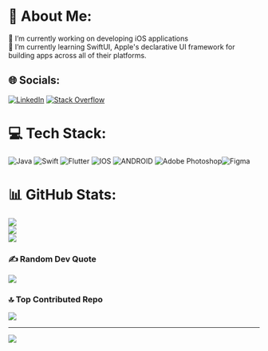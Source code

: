 # 💫 About Me:
🔭 I’m currently working on developing iOS applications<br>🌱 I’m currently learning SwiftUI, Apple's declarative UI framework for building apps across all of their platforms.<br>


## 🌐 Socials:
[![LinkedIn](https://img.shields.io/badge/LinkedIn-%230077B5.svg?logo=linkedin&logoColor=white)](https://linkedin.com/in/muhammed-ali-soylu) [![Stack Overflow](https://img.shields.io/badge/-Stackoverflow-FE7A16?logo=stack-overflow&logoColor=white)](https://stackoverflow.com/users/muhammed-ali-soylu) 

# 💻 Tech Stack:
![Java](https://img.shields.io/badge/java-%23ED8B00.svg?style=for-the-badge&logo=java&logoColor=white) ![Swift](https://img.shields.io/badge/swift-F54A2A?style=for-the-badge&logo=swift&logoColor=white) ![Flutter](https://img.shields.io/badge/Flutter-%2302569B.svg?style=for-the-badge&logo=Flutter&logoColor=white) ![IOS](https://img.shields.io/badge/IOS-%2320232a.svg?style=for-the-badge&logo=apple&logoColor=white) ![ANDROID](https://img.shields.io/badge/android-%2320232a.svg?style=for-the-badge&logo=android&logoColor=%a4c639)        ![Adobe Photoshop](https://img.shields.io/badge/adobephotoshop-%2331A8FF.svg?style=for-the-badge&logo=adobephotoshop&logoColor=white)![Figma](https://img.shields.io/badge/figma-%23F24E1E.svg?style=for-the-badge&logo=figma&logoColor=white)
# 📊 GitHub Stats:
![](https://github-readme-stats.vercel.app/api?username=aalisoylu&theme=dark&hide_border=false&include_all_commits=true&count_private=false)<br/>
![](https://github-readme-streak-stats.herokuapp.com/?user=aalisoylu&theme=dark&hide_border=false)<br/>
![](https://github-readme-stats.vercel.app/api/top-langs/?username=aalisoylu&theme=dark&hide_border=false&include_all_commits=true&count_private=false&layout=compact)

### ✍️ Random Dev Quote
![](https://quotes-github-readme.vercel.app/api?type=vetical&theme=radical)

### 🔝 Top Contributed Repo
![](https://github-contributor-stats.vercel.app/api?username=aalisoylu&limit=5&theme=dark&combine_all_yearly_contributions=true)

---
[![](https://visitcount.itsvg.in/api?id=aalisoylu&icon=0&color=12)](https://visitcount.itsvg.in)

<!-- Proudly created with GPRM ( https://gprm.itsvg.in ) -->
